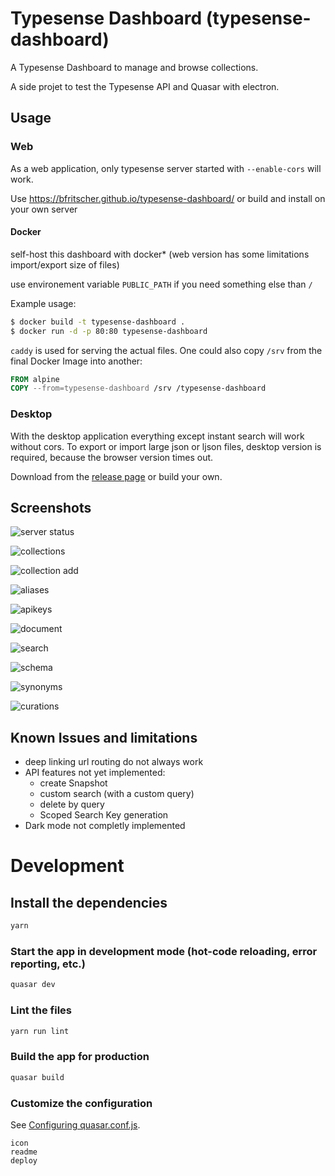 # Typesense Dashboard (typesense-dashboard)

A Typesense Dashboard to manage and browse collections.

A side projet to test the Typesense API and Quasar with electron.

## Usage

### Web
As a web application, only typesense server started with `--enable-cors` will work.

Use https://bfritscher.github.io/typesense-dashboard/ or build and install on your own server

#### Docker

self-host this dashboard with docker* (web version has some limitations import/export size of files)

use environement variable `PUBLIC_PATH` if you need something else than `/`

Example usage:
```bash
$ docker build -t typesense-dashboard .
$ docker run -d -p 80:80 typesense-dashboard
```

`caddy` is used for serving the actual files.
One could also copy `/srv` from the final Docker Image into another:
```Dockerfile
FROM alpine
COPY --from=typesense-dashboard /srv /typesense-dashboard
```

### Desktop

With the desktop application everything except instant search will work without cors.
To export or import large json or ljson files, desktop version is required, because the browser version times out.

Download from the [release page](https://github.com/bfritscher/typesense-dashboard/releases) or build your own.

## Screenshots

![server status](docs/images/server.png)

![collections](docs/images/collections.png)

![collection add](docs/images/collection_add.png)

![aliases](docs/images/aliases.png)

![apikeys](docs/images/apikeys.png)

![document](docs/images/document.png)

![search](docs/images/search.png)

![schema](docs/images/schema.png)

![synonyms](docs/images/synonyms.png)

![curations](docs/images/curations.png)


## Known Issues and limitations
- deep linking url routing do not always work
- API features not yet implemented:
    - create Snapshot
    - custom search (with a custom query)
    - delete by query
    - Scoped Search Key generation
- Dark mode not completly implemented

# Development
## Install the dependencies
```bash
yarn
```

### Start the app in development mode (hot-code reloading, error reporting, etc.)
```bash
quasar dev
```

### Lint the files
```bash
yarn run lint
```

### Build the app for production
```bash
quasar build
```

### Customize the configuration
See [Configuring quasar.conf.js](https://v2.quasar.dev/quasar-cli/quasar-conf-js).

    icon
    readme
    deploy


